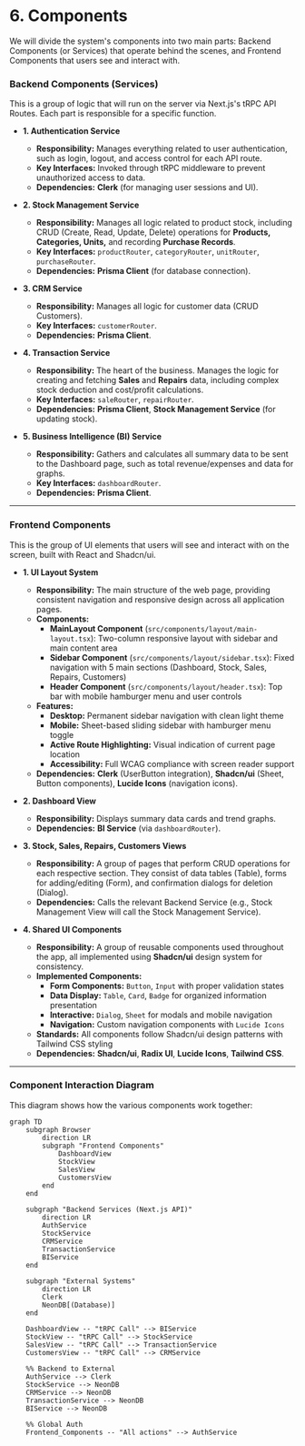 # 6\. Components

We will divide the system's components into two main parts: Backend Components (or Services) that operate behind the scenes, and Frontend Components that users see and interact with.

### Backend Components (Services)

This is a group of logic that will run on the server via Next.js's tRPC API Routes. Each part is responsible for a specific function.

  * **1. Authentication Service**

      * **Responsibility:** Manages everything related to user authentication, such as login, logout, and access control for each API route.
      * **Key Interfaces:** Invoked through tRPC middleware to prevent unauthorized access to data.
      * **Dependencies:** **Clerk** (for managing user sessions and UI).

  * **2. Stock Management Service**

      * **Responsibility:** Manages all logic related to product stock, including CRUD (Create, Read, Update, Delete) operations for **Products, Categories, Units,** and recording **Purchase Records**.
      * **Key Interfaces:** `productRouter`, `categoryRouter`, `unitRouter`, `purchaseRouter`.
      * **Dependencies:** **Prisma Client** (for database connection).

  * **3. CRM Service**

      * **Responsibility:** Manages all logic for customer data (CRUD Customers).
      * **Key Interfaces:** `customerRouter`.
      * **Dependencies:** **Prisma Client**.

  * **4. Transaction Service**

      * **Responsibility:** The heart of the business. Manages the logic for creating and fetching **Sales** and **Repairs** data, including complex stock deduction and cost/profit calculations.
      * **Key Interfaces:** `saleRouter`, `repairRouter`.
      * **Dependencies:** **Prisma Client**, **Stock Management Service** (for updating stock).

  * **5. Business Intelligence (BI) Service**

      * **Responsibility:** Gathers and calculates all summary data to be sent to the Dashboard page, such as total revenue/expenses and data for graphs.
      * **Key Interfaces:** `dashboardRouter`.
      * **Dependencies:** **Prisma Client**.

-----

### Frontend Components

This is the group of UI elements that users will see and interact with on the screen, built with React and Shadcn/ui.

  * **1. UI Layout System**

      * **Responsibility:** The main structure of the web page, providing consistent navigation and responsive design across all application pages.
      * **Components:**
        * **MainLayout Component** (`src/components/layout/main-layout.tsx`): Two-column responsive layout with sidebar and main content area
        * **Sidebar Component** (`src/components/layout/sidebar.tsx`): Fixed navigation with 5 main sections (Dashboard, Stock, Sales, Repairs, Customers)
        * **Header Component** (`src/components/layout/header.tsx`): Top bar with mobile hamburger menu and user controls
      * **Features:**
        * **Desktop:** Permanent sidebar navigation with clean light theme
        * **Mobile:** Sheet-based sliding sidebar with hamburger menu toggle
        * **Active Route Highlighting:** Visual indication of current page location
        * **Accessibility:** Full WCAG compliance with screen reader support
      * **Dependencies:** **Clerk** (UserButton integration), **Shadcn/ui** (Sheet, Button components), **Lucide Icons** (navigation icons).

  * **2. Dashboard View**

      * **Responsibility:** Displays summary data cards and trend graphs.
      * **Dependencies:** **BI Service** (via `dashboardRouter`).

  * **3. Stock, Sales, Repairs, Customers Views**

      * **Responsibility:** A group of pages that perform CRUD operations for each respective section. They consist of data tables (Table), forms for adding/editing (Form), and confirmation dialogs for deletion (Dialog).
      * **Dependencies:** Calls the relevant Backend Service (e.g., Stock Management View will call the Stock Management Service).

  * **4. Shared UI Components**

      * **Responsibility:** A group of reusable components used throughout the app, all implemented using **Shadcn/ui** design system for consistency.
      * **Implemented Components:**
        * **Form Components:** `Button`, `Input` with proper validation states
        * **Data Display:** `Table`, `Card`, `Badge` for organized information presentation
        * **Interactive:** `Dialog`, `Sheet` for modals and mobile navigation
        * **Navigation:** Custom navigation components with `Lucide Icons`
      * **Standards:** All components follow Shadcn/ui design patterns with Tailwind CSS styling
      * **Dependencies:** **Shadcn/ui**, **Radix UI**, **Lucide Icons**, **Tailwind CSS**.

-----

### Component Interaction Diagram

This diagram shows how the various components work together:

```mermaid
graph TD
    subgraph Browser
        direction LR
        subgraph "Frontend Components"
            DashboardView
            StockView
            SalesView
            CustomersView
        end
    end

    subgraph "Backend Services (Next.js API)"
        direction LR
        AuthService
        StockService
        CRMService
        TransactionService
        BIService
    end

    subgraph "External Systems"
        direction LR
        Clerk
        NeonDB[(Database)]
    end

    DashboardView -- "tRPC Call" --> BIService
    StockView -- "tRPC Call" --> StockService
    SalesView -- "tRPC Call" --> TransactionService
    CustomersView -- "tRPC Call" --> CRMService

    %% Backend to External
    AuthService --> Clerk
    StockService --> NeonDB
    CRMService --> NeonDB
    TransactionService --> NeonDB
    BIService --> NeonDB

    %% Global Auth
    Frontend_Components -- "All actions" --> AuthService
```
